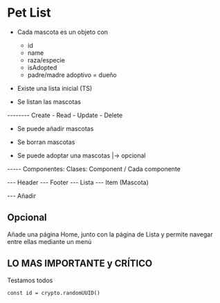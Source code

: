 # Pet List

- Cada mascota es un objeto con

  - id
  - name
  - raza/especie
  - isAdopted
  - padre/madre adoptivo = dueño

- Existe una lista inicial (TS)

- Se listan las mascotas

-------- Create - Read - Update - Delete

- Se puede añadir mascotas

- Se borran mascotas

- Se puede adoptar una mascotas |-> opcional

----- Componentes: Clases: Component / Cada componente

--- Header
--- Footer
--- Lista
--- Item (Mascota)

--- Añadir

## Opcional

Añade una página Home, junto con la página de Lista y permite navegar entre ellas mediante un menú

## LO MAS IMPORTANTE y CRÍTICO

Testamos todos

`const id = crypto.randomUUID()`
